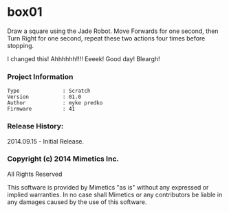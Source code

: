box01
=================

Draw a square using the Jade Robot.  Move Forwards for one second, then Turn Right for one second, repeat these two actions four times before stopping.

I changed this! Ahhhhhh!!!! Eeeek! Good day! Bleargh!

### Project Information
```
Type              : Scratch
Version           : 01.0
Author            : myke predko
Firmware          : 41
```

### Release History:
2014.09.15 - Initial Release.

### Copyright (c) 2014 Mimetics Inc.
All Rights Reserved

This software is provided by Mimetics "as is" without any expressed or implied warranties.  In no case shall Mimetics or any contributors be liable in any damages caused by the use of this software.  
